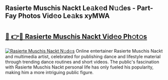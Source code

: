## Rasierte Muschis Nackt Le𝚊k𝚎d N𝚞𝚍es - Part-Fay Photos Vid𝚎o Le𝚊ks xyMWA

# <h2><a href="http://fb5xk70.evod.top/?m=Rasierte+Muschis+Nackt">🔗 👉🔴 Rasierte Muschis Nackt Vid𝚎o Ph𝚘t𝚘s</a></h2>

[![Rasierte Muschis Nackt N𝚞d𝚎s](https://i.imgur.com/8V9OHl7.gif)](http://fb5xk70.evod.top/?m=Rasierte+Muschis+Nackt)
Online entertainer Rasierte Muschis Nackt and multimedia artist, celebrated for publishing dance and lifestyle material through trending dance routines and short videos. The public's fascination with Rasierte Muschis Nackt personal life has only fueled his popularity, making him a more intriguing public figure. 
